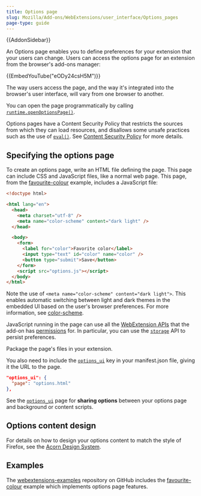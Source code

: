 ```yaml
---
title: Options page
slug: Mozilla/Add-ons/WebExtensions/user_interface/Options_pages
page-type: guide
---
```


{{AddonSidebar}}

An Options page enables you to define preferences for your extension that your users can change. Users can access the options page for an extension from the browser's add-ons manager:

{{EmbedYouTube("eODy24csH5M")}}

The way users access the page, and the way it's integrated into the browser's user interface, will vary from one browser to another.

You can open the page programmatically by calling [`runtime.openOptionsPage()`](/en-US/docs/Mozilla/Add-ons/WebExtensions/API/runtime/openOptionsPage).

Options pages have a Content Security Policy that restricts the sources from which they can load resources, and disallows some unsafe practices such as the use of [`eval()`](/en-US/docs/Web/JavaScript/Reference/Global_Objects/eval). See [Content Security Policy](/en-US/docs/Mozilla/Add-ons/WebExtensions/Content_Security_Policy) for more details.

## Specifying the options page

To create an options page, write an HTML file defining the page. This page can include CSS and JavaScript files, like a normal web page. This page, from the [favourite-colour](https://github.com/mdn/webextensions-examples/tree/main/favourite-colour) example, includes a JavaScript file:

```html
<!doctype html>

<html lang="en">
  <head>
    <meta charset="utf-8" />
    <meta name="color-scheme" content="dark light" />
  </head>

  <body>
    <form>
      <label for="color">Favorite color</label>
      <input type="text" id="color" name="color" />
      <button type="submit">Save</button>
    </form>
    <script src="options.js"></script>
  </body>
</html>
```

Note the use of `<meta name="color-scheme" content="dark light">`. This enables automatic switching between light and dark themes in the embedded UI based on the user's browser preferences. For more information, see [color-scheme](/en-US/docs/Web/HTML/Reference/Elements/meta/name/color-scheme).

JavaScript running in the page can use all the [WebExtension APIs](/en-US/docs/Mozilla/Add-ons/WebExtensions/API) that the add-on has [permissions](/en-US/docs/Mozilla/Add-ons/WebExtensions/manifest.json/permissions) for. In particular, you can use the [`storage`](/en-US/docs/Mozilla/Add-ons/WebExtensions/API/storage) API to persist preferences.

Package the page's files in your extension.

You also need to include the [`options_ui`](/en-US/docs/Mozilla/Add-ons/WebExtensions/manifest.json/options_ui) key in your manifest.json file, giving it the URL to the page.

```json
"options_ui": {
  "page": "options.html"
},
```

See the [`options_ui`](/en-US/docs/Mozilla/Add-ons/WebExtensions/manifest.json/options_ui) page for **sharing options** between your options page and background or content scripts.

## Options content design

For details on how to design your options content to match the style of Firefox, see the [Acorn Design System](https://acorn.firefox.com/latest).

## Examples

The [webextensions-examples](https://github.com/mdn/webextensions-examples) repository on GitHub includes the [favourite-colour](https://github.com/mdn/webextensions-examples/tree/main/favourite-colour) example which implements options page features.
